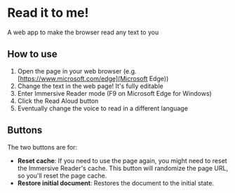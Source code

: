 # Read it to me!

A web app to make the browser read any text to you

## How to use

1. Open the page in your web browser (e.g. [https://www.microsoft.com/edge](Microsoft Edge))
1. Change the text in the web page! It's fully editable
1. Enter Immersive Reader mode (F9 on Microsoft Edge for Windows)
1. Click the Read Aloud button
1. Eventually change the voice to read in a different language

## Buttons

The two buttons are for:

- **Reset cache**: If you need to use the page again, you might need to reset the Immersive Reader's cache. This button will randomize the page URL, so you'll reset the page cache.
- **Restore initial document**: Restores the document to the initial state.